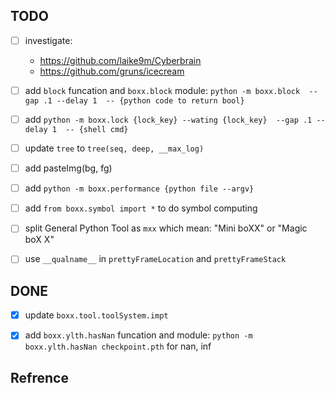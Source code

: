 

## TODO
 - [ ] investigate:
    - https://github.com/laike9m/Cyberbrain
    - https://github.com/gruns/icecream

 - [ ] add `block` funcation and `boxx.block` module: `python -m boxx.block  --gap .1 --delay 1  -- {python code to return bool}`

 - [ ] add `python -m boxx.lock {lock_key} --wating {lock_key}  --gap .1 --delay 1  -- {shell cmd}`

 - [ ] update `tree` to `tree(seq, deep, __max_log)`

 - [ ] add pasteImg(bg, fg)
  
 - [ ] add `python -m boxx.performance {python file --argv}`
 
 - [ ] add `from boxx.symbol import *` to do symbol computing
 
 - [ ] split General Python Tool as `mxx` which mean: "Mini boXX" or "Magic boX X"

 - [ ] use `__qualname__` in  `prettyFrameLocation` and `prettyFrameStack`
 
## DONE
 - [x] update `boxx.tool.toolSystem.impt` 

 - [x] add `boxx.ylth.hasNan` funcation and module: `python -m boxx.ylth.hasNan checkpoint.pth` for nan, inf


## Refrence

